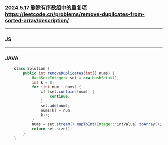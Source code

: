### 2024.5.17 删除有序数组中的重复项 https://leetcode.cn/problems/remove-duplicates-from-sorted-array/description/

---
### JS

---
### JAVA
```java
    class Solution {
        public int removeDuplicates(int[] nums) {
            HashSet<Integer> set = new HashSet<>();
            int k = 0;
            for (int num : nums) {
                if (set.contains(num)) {
                    continue;
                }
                set.add(num);
                nums[k] = num;
                k++;
            }
            nums = set.stream().mapToInt(Integer::intValue).toArray();
            return set.size();
        }
    }
```